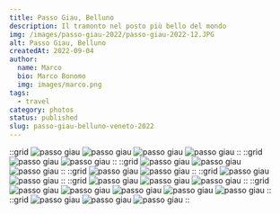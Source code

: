 ```yaml
---
title: Passo Giau, Belluno
description: Il tramonto nel posto più bello del mondo
img: /images/passo-giau-2022/passo-giau-2022-12.JPG
alt: Passo Giau, Belluno
createdAt: 2022-09-04
author:
  name: Marco
  bio: Marco Bonomo
  img: images/marco.png
tags:
  - travel
category: photos
status: published
slug: passo-giau-belluno-veneto-2022
---
```


::grid
![passo giau](/images/passo-giau-2022/passo-giau-2022-01.JPG)
![passo giau](/images/passo-giau-2022/passo-giau-2022-02.JPG)
![passo giau](/images/passo-giau-2022/passo-giau-2022-03.JPG)
![passo giau](/images/passo-giau-2022/passo-giau-2022-06.JPG)
::
::grid
![passo giau](/images/passo-giau-2022/passo-giau-2022-04.JPG)
![passo giau](/images/passo-giau-2022/passo-giau-2022-05.JPG)
::
::grid
![passo giau](/images/passo-giau-2022/passo-giau-2022-07.JPG)
![passo giau](/images/passo-giau-2022/passo-giau-2022-08.JPG)
![passo giau](/images/passo-giau-2022/passo-giau-2022-09.JPG)
::
::grid
![passo giau](/images/passo-giau-2022/passo-giau-2022-10.JPG)
![passo giau](/images/passo-giau-2022/passo-giau-2022-13.JPG)
::
::grid
![passo giau](/images/passo-giau-2022/passo-giau-2022-12.JPG)
![passo giau](/images/passo-giau-2022/passo-giau-2022-11.JPG)
::
::grid
![passo giau](/images/passo-giau-2022/passo-giau-2022-14.JPG)
![passo giau](/images/passo-giau-2022/passo-giau-2022-15.JPG)
![passo giau](/images/passo-giau-2022/passo-giau-2022-16.JPG)
::
::grid
![passo giau](/images/passo-giau-2022/passo-giau-2022-17.JPG)
![passo giau](/images/passo-giau-2022/passo-giau-2022-18.JPG)
![passo giau](/images/passo-giau-2022/passo-giau-2022-19.JPG)
![passo giau](/images/passo-giau-2022/passo-giau-2022-20.JPG)
![passo giau](/images/passo-giau-2022/passo-giau-2022-22.JPG)
::
::grid
![passo giau](/images/passo-giau-2022/passo-giau-2022-23.JPG)
![passo giau](/images/passo-giau-2022/passo-giau-2022-24.JPG)
![passo giau](/images/passo-giau-2022/passo-giau-2022-25.JPG)
::
